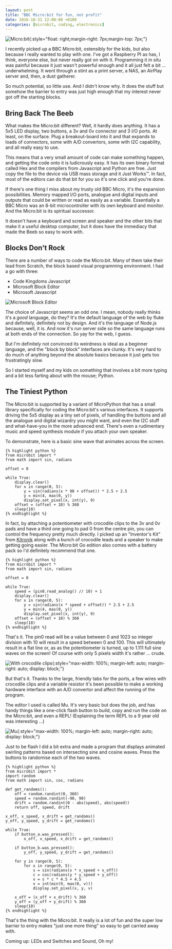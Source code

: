```yaml
---
layout: post
title: "BBC Micro:bit for fun, not profit"
date: 2016-10-31 22:00:00 +0100
categories: [microbit, coding, electronics]
---
```


![Micro:bit](/images/bbc_micro_bit_for_fun_not_profit/microbit.jpg){:style="float: right;margin-right: 7px;margin-top: 7px;"}

I recently picked up a BBC Micro:bit, ostensibly for the kids, but also
because I really wanted to play with one. I've got a Raspberry PI as has, I
think, everyone else, but never really got on with it. Programming it in situ
was painful because it just wasn't powerful enough and it all just felt a
bit ... underwhelming. It went through a stint as a print server, a NAS,
an AirPlay server and, then, a dust gatherer.

So much potential, so little use. And I didn't know why. It does the stuff but
somehow the barrier to entry was just high enough that my interest never got off
the starting blocks.

## Bring Back The Beeb

What makes the Micro:bit different? Well, it hardly does anything. It has a
5x5 LED display, two buttons, a 3v and 0v connector and 3 I/O ports. At least,
on the surface. Plug a breakout-board into it and that expands to loads of
connectors, some with A/D convertors, some with I<super>2</super>C capability,
and all really easy to use.

This means that a very small amount of code can make something happen, and
getting the code onto it is ludicrously easy. It has its own binary format
called Hex and the compilers from Javascript and Python are free. Just copy
the file to the device via USB mass storage and it Just Works™. In fact, most
of the editors can do that bit for you so it's one click and you're done.

If there's one thing I miss about my trusty old BBC Micro, it's the expansion
possibilities. Memory mapped I/O ports, analogue and digital inputs and outputs
that could be written or read as easily as a variable. Essentially a BBC Micro
was an 8-bit microcontroller with its own keyboard and monitor. And the
Micro:bit is its spiritual successor.

It doesn't have a keyboard and screen and speaker and the other bits that make
it a useful desktop computer, but it does have the immediacy that made the Beeb
so easy to work with.

## Blocks Don't Rock

There are a number of ways to code the Micro:bit.  Many of them take their
lead from Scratch, the block based visual programming environment. I had a go
with three:

* Code Kingdoms Javascript
* Microsoft Block Editor
* Microsoft Javascript

![Microsoft Block Editor](/images/bbc_micro_bit_for_fun_not_profit/blocks.png)

The choice of Javascript seems an odd one. I mean, nobody really thinks it's
a *good* language, do they? It's the default language of the web by fluke
and definitely, definitely not by design. And it's the language of Node.js
because, well, it is. And now it's run server side so the same language runs
at both ends of the connection. So yay for the web, I guess.

But I'm definitely not convinced its weirdness is ideal as a beginner language,
and the "block by block" interfaces are clunky. It's very hard to do much of
anything beyond the absolute basics because it just gets too frustratingly slow.

So I started myself and my kids on something that involves a bit more typing and
a bit less farting about with the mouse; Python.

## The Tiniest Python

The Micro:bit is supported by a variant of MicroPython that has a small library
specifically for coding the Micro:bit's various interfaces. It supports driving
the 5x5 display as a tiny set of pixels, of handling the buttons and all the
analogue and digital wizardry you might want, and even the I<super>2</super>C
stuff and what-have-you in the more advanced end. There's even a rudimentary
music and speed synthesis module if you attach your own speaker.

To demonstrate, here is a basic sine wave that animates across the screen.

    {% highlight python %}
    from microbit import *
    from math import sin, radians

    offset = 0

    while True:
        display.clear()
        for x in range(0, 5):
            y = sin(radians(x * 90 + offset)) * 2.5 + 2.5
            y = min(4, max(0, y))
            display.set_pixel(x, int(y), 9)
        offset = (offset + 10) % 360
        sleep(10)
    {% endhighlight %}

In fact, by attaching a potentiometer with crocodile clips to the 3v and 0v
pads and have a third one going to pad 0 from the centre pin, you can control
the frequency pretty much directly. I picked up an "Inventor's Kit" from [Kitronik](https://www.kitronik.co.uk/) along with a bunch of crocodile leads
and a speaker to make getting going easier. The Micro:bit Go edition also
comes with a battery pack so I'd definitely recommend that one.

    {% highlight python %}
    from microbit import *
    from math import sin, radians

    offset = 0

    while True:
        speed = (pin0.read_analog() // 10) + 1
        display.clear()
        for x in range(0, 5):
            y = sin(radians(x * speed + offset)) * 2.5 + 2.5
            y = min(4, max(0, y))
            display.set_pixel(x, int(y), 9)
        offset = (offset + 10) % 360
        sleep(10)
    {% endhighlight %}

That's it. The pin0 read will be a value between 0 and 1023 so integer division
with 10 will result in a speed between 0 and 100. This will ultimately result
in a flat line or, as as the potentiometer is turned, up to 1.111 full sine
waves on the screen! Of course with only 5 pixels width it's rather ... crude.

![With crocodile clips](/images/bbc_micro_bit_for_fun_not_profit/pot.jpg){:style="max-width: 100%; margin-left: auto; margin-right: auto; display: block;"}

But that's it. Thanks to the large, friendly tabs for the ports, a few wires
with crocodile clips and a variable resistor it's been possible to make a
working hardware interface with an A/D convertor and affect the running of the
program.

The editor I used is called Mu. It's very basic but does the job, and has
handy things like a one-click flash button to build, copy and run the code
on the Micro:bit, and even a REPL! (Explaining the term REPL to a 9 year old
was interesting ...)

![Mu](/images/bbc_micro_bit_for_fun_not_profit/mu.png){:style="max-width: 100%; margin-left: auto; margin-right: auto; display: block;"}

Just to be flash I did a bit extra and made a program that displays animated
swirling patterns based on intersecting sine and cosine waves. Press the
buttons to randomise each of the two waves.

    {% highlight python %}
    from microbit import *
    import random
    from math import sin, cos, radians

    def get_randoms():
        off = random.randint(0, 360)
        speed = random.randint(-90, 90)
        drift = random.randint(0 - abs(speed), abs(speed))
        return off, speed, drift

    x_off, x_speed, x_drift = get_randoms()
    y_off, y_speed, y_drift = get_randoms()

    while True:
        if button_a.was_pressed():
            x_off, x_speed, x_drift = get_randoms()

        if button_b.was_pressed():
            y_off, y_speed, y_drift = get_randoms()

        for y in range(0, 5):
            for x in range(0, 5):
                s = sin(radians(x * x_speed + x_off))
                c = cos(radians(y * y_speed + y_off))
                v = s * c * 4.5 + 4.5
                v = int(min(9, max(0, v)))
                display.set_pixel(x, y, v)

        x_off = (x_off + x_drift) % 360
        y_off = (y_off + y_drift) % 360
        sleep(10)
    {% endhighlight %}

That's the thing with the Micro:bit. It really is a lot of fun and the
super low barrier to entry makes "just one more thing" so easy to get
carried away with.

Coming up: LEDs and Switches and Sound, Oh my!
